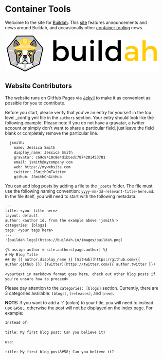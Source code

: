 # Container Tools

Welcome to the site for [Buildah](https://github.com/projectatomic/buildah/blob/master/README.md). This [site](https://containers.github.io/buildah.io) features announcements and news around Buildah, and occasionally other [container tooling](https://github.com/containers/) news.

![Buildah logo](https://github.com/containers/buildah.io/blob/master/images/buildah.png)

## Website Contributors

The website runs on GitHub Pages via [Jekyll](https://jekyllrb.com/) to make it as convenient as possible for you to contribute.

Before you start, please verify that you've an entry for yourself in the top level _config.yml file in the 
`authors` section.  Your entry should look like the following example.  Please note if you do not have a gravatar, a twitter account or simply don't want to share a particular field, just leave the field blank or completely remove the particular line.

```
  jsmith:
    name: Jessica Smith
    display_name: Jessica Smith
    gravatar: c69c8419c8e4d1bbedc7874281453781 
    email: jsmith@mycompany.com
    web: https://mywebsite.com
    twitter: JSmithOnTwitter
    github: JSmithOnGitHub
```

You can add blog posts by adding a file to the `_posts` folder. The file must use the following naming convention: `yyyy-mm-dd-relevant-title-here.md`.  In the file itself, you will need to start with the following metadata:


```
---
title: <your title here>
layout: default
author: <author id, from the example above 'jsmith'>
categories: [blogs]
tags: <your tags here>
---
![buildah logo](https://buildah.io/images/buildah.png)

{% assign author = site.authors[page.author] %}
# My Blog Title
## By {{ author.display_name }} [GitHub](https://github.com/{{ author.github }}) [Twitter](https://twitter.com/{{ author.twitter }})

<yourtext in markdown format goes here, check out other blog posts if you're unsure how to proceed>
```

Please pay attention to the `categories: [blogs]` section. Currently, there are 3 categories available: `[blogs]`, `[releases]`, and `[new]`.

**NOTE:** If you want to add a ':' (colon) to your title, you will need to instead use `&#58;`, otherwise the post will not be displayed on the index page.  For example:

```
Instead of:

title: My first blog post: Can you believe it?

use:

title: My first blog post&#58; Can you believe it?
```
